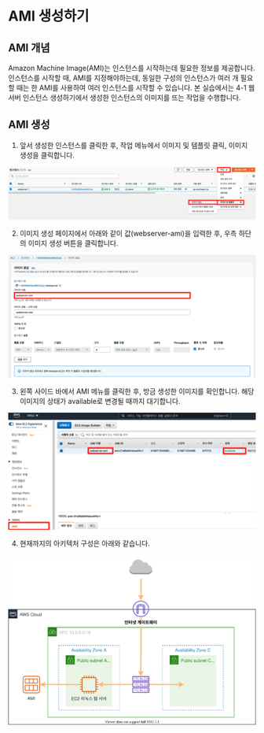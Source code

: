 # AMI 생성하기

## AMI 개념
Amazon Machine Image(AMI)는 인스턴스를 시작하는데 필요한 정보를 제공합니다. 인스턴스를 시작할 때, AMI를 지정해야하는데, 동일한 구성의 인스턴스가 여러 개 필요할 때는 한 AMI를 사용하여 여러 인스턴스를 시작할 수 있습니다. 본 실습에서는 4-1 웹 서버 인스턴스 생성하기에서 생성한 인스턴스의 이미지를 뜨는 작업을 수행합니다.

## AMI 생성

1. 앞서 생성한 인스턴스를 클릭한 후, 작업 메뉴에서 이미지 및 템플릿 클릭, 이미지 생성을 클릭합니다.

![](./images/create-ami-01.png)

2. 이미지 생성 페이지에서 아래와 같이 값(webserver-ami)을 입력한 후, 우측 하단의 이미지 생성 버튼을 클릭합니다.

![](./images/create-ami-02.png)

3. 왼쪽 사이드 바에서 AMI 메뉴를 클릭한 후, 방금 생성한 이미지를 확인합니다. 해당 이미지의 상태가 available로 변경될 때까지 대기합니다.

![](./images/create-ami-03.png)

4. 현재까지의 아키텍처 구성은 아래와 같습니다.

![](./images/4-2-architecture.svg)